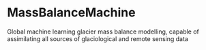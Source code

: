 # MassBalanceMachine
Global machine learning glacier mass balance modelling, capable of assimilating all sources of glaciological and remote sensing data
